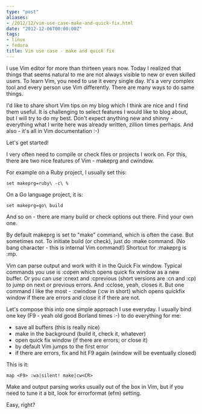 ```yaml
---
type: "post"
aliases:
- /2012/12/vim-use-case-make-and-quick-fix.html
date: "2012-12-06T00:00:00Z"
tags:
- linux
- fedora
title: Vim use case - make and quick fix
---
```


I use Vim editor for more than thirteen years now. Today I realized that
things that seems natural to me are not always visible to new or even skilled
users. To learn Vim, you need to use it every single day. It's a very complex
tool and every person use Vim differently. There are many ways to do same
things.

I'd like to share short Vim tips on my blog which I think are nice and I find
them useful. It is challenging to select features I would like to blog about,
but I will try to do my best. Don't expect anything new and shinny -
everything what I write here was already written, zillion times perhaps. And
also - it's all in Vim documentation :-)

Let's get started!

I very often need to compile or check files or projects I work on. For this,
there are two nice features of Vim - makeprg and cwindow.

For example on a Ruby project, I usually set this:

    set makeprg=ruby\ -c\ %

On a Go language project, it is:

    set makeprg=go\ build

And so on - there are many build or check options out there. Find your own
one.

By default makeprg is set to "make" command, which is often the case. But
sometimes not. To initiate build (or check), just do :make command. (No bang
character - this is internal Vim command!) Shortcut for :makeprg is :mp.

Vim can parse output and work with it in the Quick Fix window. Typical
commands you use is :copen which opens quick fix window as a new buffer. Or
you can use :cnext and :cprevious (short versions are :cn and :cp) to jump on
next or previous errors. And :cclose, yeah, closes it. But one command I like
the most - :cwindow (:cw in short) which opens quickfix window if there are
errors and close it if there are not.

Let's compose this into one simple approach I use everyday. I usually bind one
key (F9 - yeah old good Borland times :-) to do everything for me:

 * save all buffers (this is really nice)
 * make in the background (build it, check it, whatever)
 * open quick fix window (if there are errors; or close it)
 * by default Vim jumps to the first error
 * if there are errors, fix and hit F9 again (window will be eventually
 closed)

This is it:

    map <F9> :wa|silent! make|cw<CR>

Make and output parsing works usually out of the box in Vim, but if you need
to tune it a bit, look for errorformat (efm) setting.

Easy, right?


